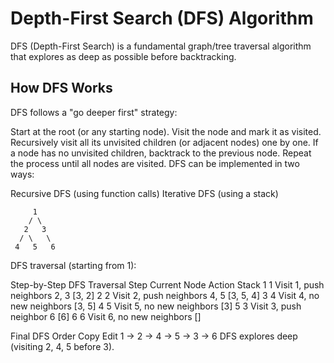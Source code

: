 # Depth-First Search (DFS) Algorithm
DFS (Depth-First Search) is a fundamental graph/tree traversal algorithm that explores as deep as possible before backtracking.

## How DFS Works

DFS follows a "go deeper first" strategy:

Start at the root (or any starting node).
Visit the node and mark it as visited.
Recursively visit all its unvisited children (or adjacent nodes) one by one.
If a node has no unvisited children, backtrack to the previous node.
Repeat the process until all nodes are visited.
DFS can be implemented in two ways:

Recursive DFS (using function calls)
Iterative DFS (using a stack)
```console
     1
    / \
   2   3
  / \   \
 4   5   6
```

DFS traversal (starting from 1):

Step-by-Step DFS Traversal
Step	Current Node	Action	Stack
1	1	Visit 1, push neighbors 2, 3	[3, 2]
2	2	Visit 2, push neighbors 4, 5	[3, 5, 4]
3	4	Visit 4, no new neighbors	[3, 5]
4	5	Visit 5, no new neighbors	[3]
5	3	Visit 3, push neighbor 6	[6]
6	6	Visit 6, no new neighbors	[]


Final DFS Order
Copy
Edit
1 → 2 → 4 → 5 → 3 → 6
DFS explores deep (visiting 2, 4, 5 before 3).
